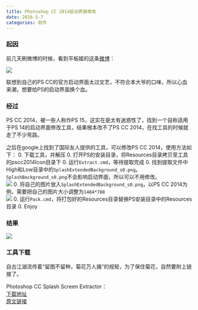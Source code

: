 ```yaml
---
title: Photoshop CC 2014启动界面修改
date: 2016-5-7
categories: 软件
---
```

### 起因
前几天刷微博的时候，看到平板姬的这条[微博](http://weibo.com/2029177923/Dsq44uUxN)：

![](/images/2016-5-7.01.png)

联想到自己的PS CC的官方启动界面太过文艺，不符合本大爷的口味，所以心血来潮，想要给PS的启动界面换个血。

### 经过
PS CC 2014，被一些人称作PS 15，这实在是太有迷惑性了，找到一个自称适用于PS 14的启动界面修改工具，结果根本改不了PS CC 2014，在找工具的时候就走了不少弯路。

之后在google上找到了国际友人提供的工具，可以修改PS CC 2014，使用方法如下：
0. 下载工具，并解压
0. 打开PS的安装目录，将Resources目录拷贝至工具的pscc2014Icon目录下
0. 运行`Extract.cmd`，等待提取完成
0. 找到提取文件中High和Low目录中的`SplashExtendedBackground_s0.png`。`SplashBackground_s0.png`不会影响启动界面，所以可以不用修改。  
![](/images/2016-5-7.02.png)
0. 将自己的图片放入`SplashExtendedBackground_s0.png`，以PS CC 2014为例，需要把自己的图片大小调整为`1484*788`  
![](/images/2016-5-7.03.png)
0. 运行`Pack.cmd`，将打包好的Resources目录替换PS安装目录中的Resources目录
0. Enjoy

### 结果
![](/images/2016-5-7.04.png)

### 工具下载
自古江湖流传着“留图不留种，菊花万人捅”的规矩，为了保住菊花，自然要附上链接了。

Photoshop CC Splash Screen Extractor：  
[下载地址](http://rgho.st/8p5dL66JY)  
[原文链接](https://www.youtube.com/watch?v=cHkeFfzyw_o)
